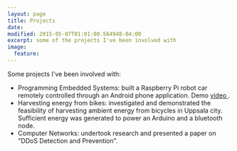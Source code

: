 ```yaml
---
layout: page
title: Projects
date:
modified: 2015-05-07T01:01:00.564948-04:00
excerpt: some of the projects I've been involved with
image:
  feature:
---
```

Some projects I've been involved with:

* Programming Embedded Systems: built a Raspberry Pi robot car remotely controlled through an Android phone application. Demo <a href="https://youtu.be/63emuzbKwHk"> video </a>.
* Harvesting energy from bikes: investigated and demonstrated the feasibility of harvesting ambient energy from bicycles in Uppsala city. Sufficient energy was generated to power an Arduino and a bluetooth node.
* Computer Networks: undertook research and presented a paper on "DDoS Detection and Prevention".
